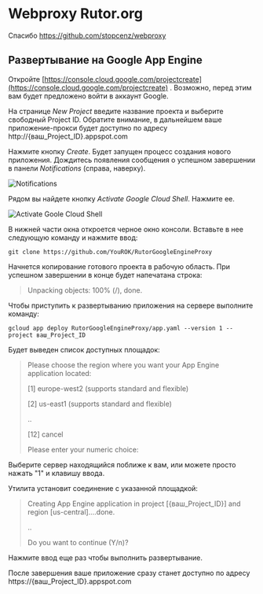 Webproxy Rutor.org
========

Спасибо https://github.com/stopcenz/webproxy


Развертывание на Google App Engine
---------------------------------

Откройте [https://console.cloud.google.com/projectcreate](https://console.cloud.google.com/projectcreate) . Возможно, перед этим вам будет предложено войти в аккаунт Google.

На странице *New Project* введите название проекта и выберите свободный Project ID. Обратите внимание, в дальнейшем ваше приложение-прокси будет доступно по адресу http://{ваш_Project_ID}.appspot.com

Нажмите кнопку *Create*. Будет запущен процесс создания нового приложения. Дождитесь появления сообщения о успешном завершении в панели *Notifications* (справа, наверху).

![Notifications](http://images.vfl.ru/ii/1523011443/c77c1b79/21273759.png)

Рядом вы найдете кнопку *Activate Google Cloud Shell*. Нажмите ее.

![Activate Goole Cloud Shell](http://images.vfl.ru/ii/1523011521/427768bf/21273769.png)

В нижней части окна откроется черное окно консоли. Вставьте в нее следующую команду и нажмите ввод:

    git clone https://github.com/YouROK/RutorGoogleEngineProxy

Начнется копирование готового проекта в рабочую область. При успешном завершении в конце будет напечатана строка:
>Unpacking objects: 100% (/), done.

Чтобы приступить к развертыванию приложения на сервере выполните команду:

    gcloud app deploy RutorGoogleEngineProxy/app.yaml --version 1 --project ваш_Project_ID

Будет выведен список доступных площадок:

>Please choose the region where you want your App Engine application located:
>
> [1] europe-west2  (supports standard and flexible)
>
> [2] us-east1      (supports standard and flexible)
>
>  .. 
>
> [12] cancel
>
>Please enter your numeric choice:

Выберите сервер находящийся поближе к вам, или можете просто нажать "1" и клавишу ввода. 

Утилита установит соединение с указанной площадкой:

>Creating App Engine application in project [{ваш_Project_ID}] and region [us-central]....done.
>
> ..
>
>Do you want to continue (Y/n)?

Нажмите ввод еще раз чтобы выполнить развертывание.

После завершения ваше приложение сразу станет доступно по адресу https://{ваш_Project_ID}.appspot.com
